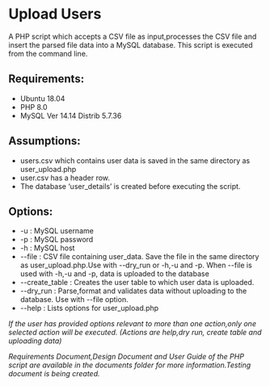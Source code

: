 # Upload Users

A PHP script which accepts a CSV file as input,processes the CSV file and insert the parsed file data into a MySQL database. This script is executed from the command line. 

## Requirements:
- Ubuntu 18.04
- PHP 8.0
- MySQL  Ver 14.14 Distrib 5.7.36

## Assumptions:
- users.csv which contains user data is saved in the same directory as user_upload.php
- user.csv has a header row.
- The database ‘user_details’ is created before executing the script.

## Options:
- -u <MySQL username>  : MySQL username
- -p <MySQL password>  : MySQL password
- -h <MySQL host>      : MySQL host
- --file <csv file name> : CSV file containing user_data. Save the file in the same directory as user_upload.php.Use with --dry_run or -h,-u and -p. When --file is used with -h,-u and -p, data is uploaded to the database
- --create_table : Creates the user table to which user data is uploaded.
- --dry_run : Parse,format and validates data without uploading to the database. Use with --file option.
- --help : Lists options for user_upload.php

*If the user has provided options relevant to more than one action,only one selected action will be executed.
(Actions are help,dry run, create table and uploading data)*


*Requirements Document,Design Document and User Guide of the PHP script are available in the documents folder for more information.Testing document is being created.*


